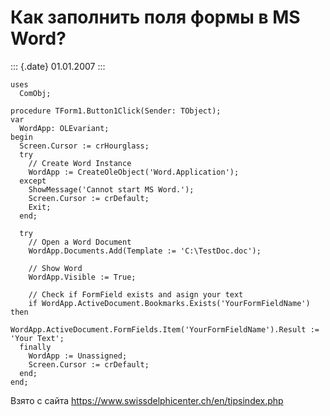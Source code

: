 Как заполнить поля формы в MS Word?
===================================

::: {.date}
01.01.2007
:::

    uses 
      ComObj; 
     
    procedure TForm1.Button1Click(Sender: TObject); 
    var 
      WordApp: OLEvariant; 
    begin 
      Screen.Cursor := crHourglass; 
      try 
        // Create Word Instance 
        WordApp := CreateOleObject('Word.Application'); 
      except 
        ShowMessage('Cannot start MS Word.'); 
        Screen.Cursor := crDefault; 
        Exit; 
      end; 
     
      try 
        // Open a Word Document 
        WordApp.Documents.Add(Template := 'C:\TestDoc.doc'); 
     
        // Show Word 
        WordApp.Visible := True; 
     
        // Check if FormField exists and asign your text 
        if WordApp.ActiveDocument.Bookmarks.Exists('YourFormFieldName') then 
          WordApp.ActiveDocument.FormFields.Item('YourFormFieldName').Result := 'Your Text'; 
      finally 
        WordApp := Unassigned; 
        Screen.Cursor := crDefault; 
      end; 
    end; 

Взято с сайта <https://www.swissdelphicenter.ch/en/tipsindex.php>

